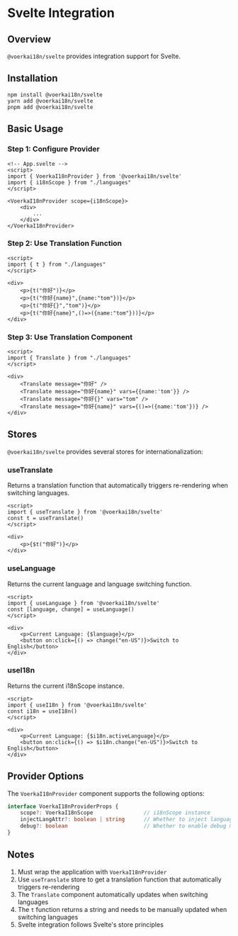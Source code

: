 # Svelte Integration

## Overview

`@voerkai18n/svelte` provides integration support for Svelte.

## Installation

```shell
npm install @voerkai18n/svelte
yarn add @voerkai18n/svelte
pnpm add @voerkai18n/svelte
```

## Basic Usage

### Step 1: Configure Provider

```svelte
<!-- App.svelte -->
<script>
import { VoerkaI18nProvider } from '@voerkai18n/svelte'
import { i18nScope } from "./languages"
</script>

<VoerkaI18nProvider scope={i18nScope}>
    <div>
        ...
    </div>
</VoerkaI18nProvider>
```

### Step 2: Use Translation Function

```svelte
<script>
import { t } from "./languages"
</script>

<div>
    <p>{t("你好")}</p>
    <p>{t("你好{name}",{name:"tom"})}</p>
    <p>{t("你好{}","tom")}</p>
    <p>{t("你好{name}",()=>({name:"tom"}))}</p>
</div>
```

### Step 3: Use Translation Component

```svelte
<script>
import { Translate } from "./languages"
</script>

<div>
    <Translate message="你好" />
    <Translate message="你好{name}" vars={{name:'tom'}} />
    <Translate message="你好{}" vars="tom" />
    <Translate message="你好{name}" vars={()=>({name:'tom'})} />
</div>
```

## Stores

`@voerkai18n/svelte` provides several stores for internationalization:

### useTranslate

Returns a translation function that automatically triggers re-rendering when switching languages.

```svelte
<script>
import { useTranslate } from '@voerkai18n/svelte'
const t = useTranslate()
</script>

<div>
    <p>{$t("你好")}</p>
</div>
```

### useLanguage

Returns the current language and language switching function.

```svelte
<script>
import { useLanguage } from '@voerkai18n/svelte'
const [language, change] = useLanguage()
</script>

<div>
    <p>Current Language: {$language}</p>
    <button on:click={() => change("en-US")}>Switch to English</button>
</div>
```

### useI18n

Returns the current i18nScope instance.

```svelte
<script>
import { useI18n } from '@voerkai18n/svelte'
const i18n = useI18n()
</script>

<div>
    <p>Current Language: {$i18n.activeLanguage}</p>
    <button on:click={() => $i18n.change("en-US")}>Switch to English</button>
</div>
```

## Provider Options

The `VoerkaI18nProvider` component supports the following options:

```ts
interface VoerkaI18nProviderProps {
    scope?: VoerkaI18nScope                // i18nScope instance
    injectLangAttr?: boolean | string      // Whether to inject language attribute to html element
    debug?: boolean                        // Whether to enable debug mode
}
```

## Notes

1. Must wrap the application with `VoerkaI18nProvider`
2. Use `useTranslate` store to get a translation function that automatically triggers re-rendering
3. The `Translate` component automatically updates when switching languages
4. The `t` function returns a string and needs to be manually updated when switching languages
5. Svelte integration follows Svelte's store principles
